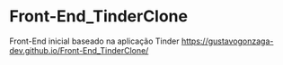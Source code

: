 # Front-End_TinderClone
Front-End inicial baseado na aplicação Tinder
https://gustavogonzaga-dev.github.io/Front-End_TinderClone/
